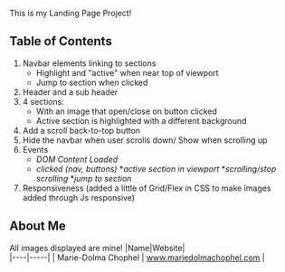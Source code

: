 This is my Landing Page Project!

## Table of Contents
1. Navbar elements linking to sections
   * Highlight and "active" when near top of viewport
   * Jump to section when clicked
2. Header and a sub header
3. 4 sections:
   * With an image that open/close on button clicked
   * Active section is highlighted with a different background
4. Add a scroll back-to-top button 
5. Hide the navbar when user scrolls down/ Show when scrolling up  
6. Events 
   * _DOM Content Loaded_
   * _clicked (nav, buttons)_
   *_active section in viewport_
   *_scrolling/stop scrolling_
   *_jump to section_
7. Responsiveness (added a little of Grid/Flex in CSS to make images added through Js responsive)

## About Me
All images displayed are mine!
|Name|Website|     
|----|-----|
| Marie-Dolma Chophel | www.mariedolmachophel.com |      
